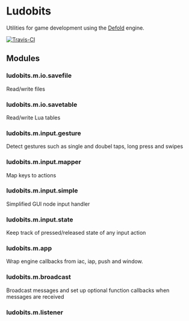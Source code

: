 # Ludobits
Utilities for game development using the [Defold](http://www.defold.com) engine.

[![Travis-CI](https://travis-ci.org/britzl/ludobits.svg?branch=master)](https://travis-ci.org/britzl/ludobits)

## Modules

### ludobits.m.io.savefile
Read/write files

### ludobits.m.io.savetable
Read/write Lua tables

### ludobits.m.input.gesture
Detect gestures such as single and doubel taps, long press and swipes

### ludobits.m.input.mapper
Map keys to actions

### ludobits.m.input.simple
Simplified GUI node input handler

### ludobits.m.input.state
Keep track of pressed/released state of any input action

### ludobits.m.app
Wrap engine callbacks from iac, iap, push and window.

### ludobits.m.broadcast
Broadcast messages and set up optional function callbacks when messages are received
### ludobits.m.listener
